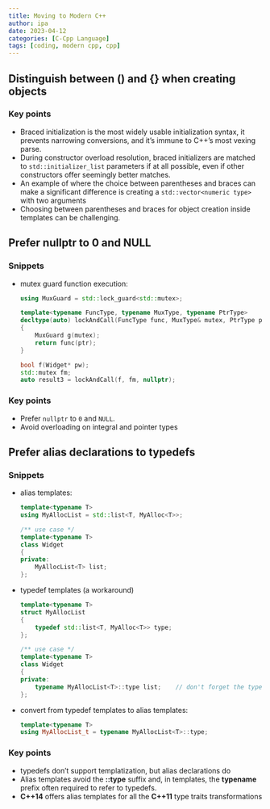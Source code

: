 ```yaml
---
title: Moving to Modern C++
author: ipa
date: 2023-04-12
categories: [C-Cpp Language]
tags: [coding, modern cpp, cpp]
---
```


## Distinguish between () and {} when creating objects

### Key points

- Braced initialization is the most widely usable initialization syntax, it prevents narrowing conversions, and it’s immune to C++’s most vexing parse.
- During constructor overload resolution, braced initializers are matched to `std::initializer_list` parameters if at all possible, even if other constructors offer seemingly better matches.
- An example of where the choice between parentheses and braces can make a significant difference is creating a `std::vector<numeric type>` with two arguments
- Choosing between parentheses and braces for object creation inside templates can be challenging.

## Prefer nullptr to 0 and NULL

### Snippets

- mutex guard function execution:

  ```c++
  using MuxGuard = std::lock_guard<std::mutex>;
  
  template<typename FuncType, typename MuxType, typename PtrType>
  decltype(auto) lockAndCall(FuncType func, MuxType& mutex, PtrType ptr)
  {
      MuxGuard g(mutex);
      return func(ptr);
  }
  
  bool f(Widget* pw);
  std::mutex fm;
  auto result3 = lockAndCall(f, fm, nullptr);
  ```

### Key points

- Prefer `nullptr` to `0` and `NULL`.  
- Avoid overloading on integral and pointer types  

## Prefer alias declarations to typedefs

### Snippets

- alias templates:

  ```c++
  template<typename T>
  using MyAllocList = std::list<T, MyAlloc<T>>;
  
  /** use case */
  template<typename T>
  class Widget 
  {
  private:
      MyAllocList<T> list;
  };
  ```

- typedef templates (a workaround)

  ```c++
  template<typename T>
  struct MyAllocList 
  {
      typedef std::list<T, MyAlloc<T>> type;
  };
  
  /** use case */
  template<typename T>
  class Widget 
  {
  private:
      typename MyAllocList<T>::type list;    // don't forget the typename and ::type
  };
  ```

- convert from typedef templates to alias templates:

  ```c++
  template<typename T>
  using MyAllocList_t = typename MyAllocList<T>::type;
  ```

### Key points

- typedefs don’t support templatization, but alias declarations do
- Alias templates avoid the **::type** suffix and, in templates, the **typename** prefix often required to refer to typedefs.
- **C++14** offers alias templates for all the **C++11** type traits transformations  

